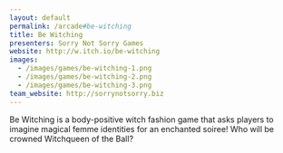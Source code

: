 ```yaml
---
layout: default
permalink: /arcade#be-witching
title: Be Witching
presenters: Sorry Not Sorry Games
website: http://w.itch.io/be-witching
images:
  - /images/games/be-witching-1.png
  - /images/games/be-witching-2.png
  - /images/games/be-witching-3.png
team_website: http://sorrynotsorry.biz
---
```

Be Witching is a body-positive witch fashion game that asks players to imagine magical femme identities for an enchanted soiree! Who will be crowned Witchqueen of the Ball?

